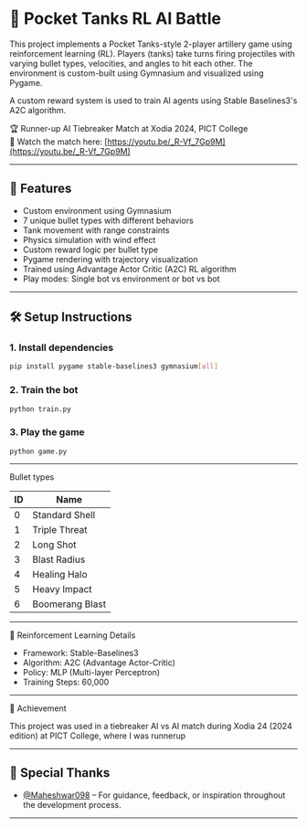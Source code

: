 # 🎯 Pocket Tanks RL AI Battle

This project implements a Pocket Tanks-style 2-player artillery game using reinforcement learning (RL). Players (tanks) take turns firing projectiles with varying bullet types, velocities, and angles to hit each other. The environment is custom-built using Gymnasium and visualized using Pygame.

A custom reward system is used to train AI agents using Stable Baselines3's A2C algorithm.

🏆 Runner-up AI Tiebreaker Match at Xodia 2024, PICT College  
🎥 Watch the match here: [https://youtu.be/_R-Vf_7Gp9M](https://youtu.be/_R-Vf_7Gp9M)

---

## 🚀 Features

- Custom environment using Gymnasium
- 7 unique bullet types with different behaviors
- Tank movement with range constraints
- Physics simulation with wind effect
- Custom reward logic per bullet type
- Pygame rendering with trajectory visualization
- Trained using Advantage Actor Critic (A2C) RL algorithm
- Play modes: Single bot vs environment or bot vs bot

---

## 🛠️ Setup Instructions

### 1. Install dependencies

```bash
pip install pygame stable-baselines3 gymnasium[all]
```
### 2. Train the bot

```bash
python train.py

```
### 3. Play the game
```
python game.py
```
---
Bullet types

| ID | Name            |
| -- | --------------- |
| 0  | Standard Shell  |
| 1  | Triple Threat   |
| 2  | Long Shot       |
| 3  | Blast Radius    |
| 4  | Healing Halo    |
| 5  | Heavy Impact    |
| 6  | Boomerang Blast |

---
🤖 Reinforcement Learning Details

- Framework: Stable-Baselines3
- Algorithm: A2C (Advantage Actor-Critic)
- Policy: MLP (Multi-layer Perceptron)
- Training Steps: 60,000
---

🥈 Achievement

This project was used in a tiebreaker AI vs AI match during Xodia 24 (2024 edition) at PICT College, where I was runnerup

---
## 📢 Special Thanks

- [@Maheshwar098](https://github.com/Maheshwar098) – For guidance, feedback, or inspiration throughout the development process.

---
